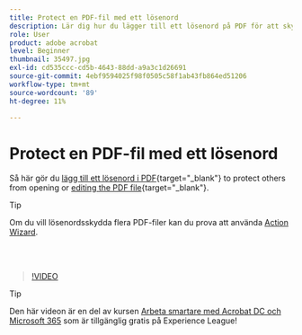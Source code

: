 ```yaml
---
title: Protect en PDF-fil med ett lösenord
description: Lär dig hur du lägger till ett lösenord på PDF för att skydda andra från att öppna eller redigera filen
role: User
product: adobe acrobat
level: Beginner
thumbnail: 35497.jpg
exl-id: cd535ccc-cd5b-4643-88dd-a9a3c1d26691
source-git-commit: 4ebf9594025f98f0505c58f1ab43fb864ed51206
workflow-type: tm+mt
source-wordcount: '89'
ht-degree: 11%

---
```


# Protect en PDF-fil med ett lösenord

Så här gör du [lägg till ett lösenord i PDF](https://www.adobe.com/se/acrobat/online/password-protect-pdf.html){target="_blank"} to protect others from opening or [editing the PDF file](https://www.adobe.com/se/acrobat/online/pdf-editor.html){target="_blank"}.

>[!TIP]
>
>Om du vill lösenordsskydda flera PDF-filer kan du prova att använda [Action Wizard](../advanced-tasks/action.md).

<br> 

>[!VIDEO](https://video.tv.adobe.com/v/35497?quality=12&learn=on&hidetitle=true)

>[!TIP]
>
>Den här videon är en del av kursen [Arbeta smartare med Acrobat DC och Microsoft 365](https://experienceleague.adobe.com/?recommended=Acrobat-U-1-2021.microsoft365) som är tillgänglig gratis på Experience League!
